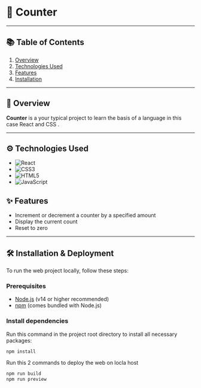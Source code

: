 # 🧮 Counter
---


## 📚 Table of Contents

1. [Overview](#overview)
2. [Technologies Used](#technologiesUsed)
3. [Features](#features)  
4. [Installation](#installation)  

---

## 📝 Overview

**Counter** is a your typical project to learn the basis of a language in this case React and CSS .

---
## ⚙️ Technologies Used
- ![React](https://img.shields.io/badge/React-20232A?style=for-the-badge&logo=react&logoColor=61DAFB)  
- ![CSS3](https://img.shields.io/badge/CSS3-1572B6?style=for-the-badge&logo=css3&logoColor=white)  
- ![HTML5](https://img.shields.io/badge/HTML5-E34F26?style=for-the-badge&logo=html5&logoColor=white)  
- ![JavaScript](https://img.shields.io/badge/JavaScript-F7DF1E?style=for-the-badge&logo=javascript&logoColor=black)


## ✨ Features

- Increment or decrement a counter by a specified amount  
- Display the current count  
- Reset to zero  
---

## 🛠 Installation & Deployment

To run the web project locally, follow these steps:

### Prerequisites

- [Node.js](https://nodejs.org/) (v14 or higher recommended)  
- [npm](https://www.npmjs.com/) (comes bundled with Node.js)

### Install dependencies

Run this command in the project root directory to install all necessary packages:

```bash
npm install

````
Run this 2 commands to deploy the web on locla host
```bash
npm run build
npm run preview

